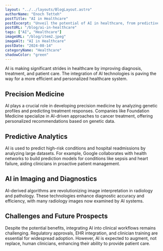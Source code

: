 ```yaml
---
layout: "../../layouts/BlogLayout.astro"
authorName: "Enoch Tetteh"
postTitle: "AI in Healthcare"
postExcerpt: "Unveil the potential of AI in healthcare, from predictive diagnostics to precision treatments, revolutionizing patient care and medical research."
postURL: "/blog/ai-in-healthcare"
tags: ["AI", "Healthcare"]
imageURL: "/blog/item2.jpeg"
imageAlt: "AI in Healthcare"
postDate: "2024-08-14"
categoryName: "Healthcare"
shadowColor: "green"
---
```


AI is making significant strides in healthcare by improving diagnosis, treatment, and patient care. The integration of AI technologies is paving the way for a more efficient and personalized healthcare system.

## Precision Medicine
AI plays a crucial role in developing precision medicine by analyzing genetic profiles and predicting treatment responses. Companies like Foundation Medicine specialize in AI-driven approaches to cancer treatment, offering personalized recommendations based on genetic data.

## Predictive Analytics
AI is used to predict high-risk conditions and hospital readmissions by analyzing large datasets. For example, Google collaborates with health networks to build prediction models for conditions like sepsis and heart failure, aiding clinicians in proactive patient management.

## AI in Imaging and Diagnostics
AI-derived algorithms are revolutionizing image interpretation in radiology and pathology. These technologies enhance diagnostic accuracy and efficiency, with many radiology images now examined by AI systems.

## Challenges and Future Prospects
Despite the potential benefits, integrating AI into clinical workflows remains challenging. Regulatory approvals, EHR integration, and clinician training are essential for widespread adoption. However, AI is expected to augment, not replace, human clinicians, enhancing their ability to provide patient care.
